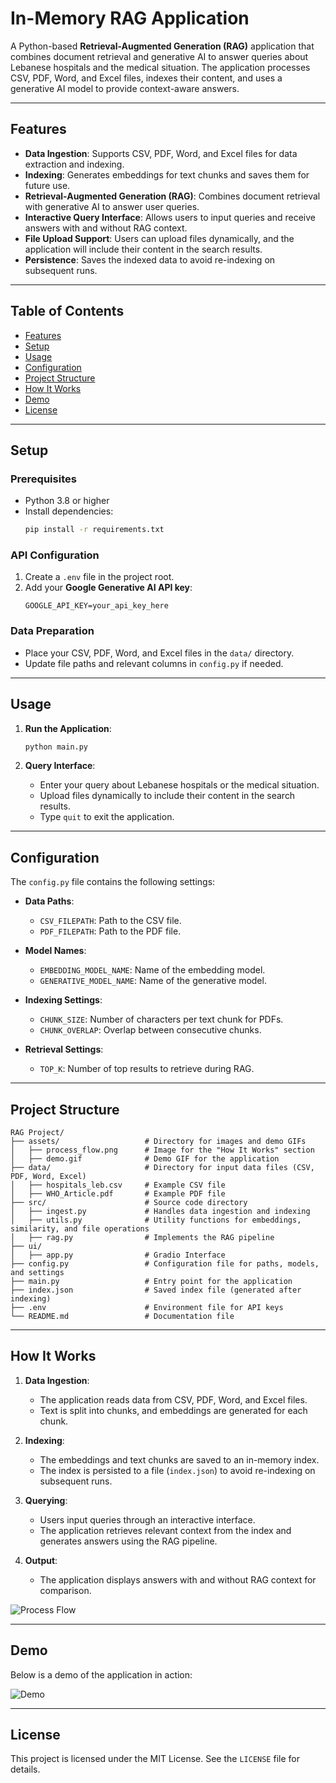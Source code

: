 # In-Memory RAG Application

A Python-based **Retrieval-Augmented Generation (RAG)** application that combines document retrieval and generative AI to answer queries about Lebanese hospitals and the medical situation. The application processes CSV, PDF, Word, and Excel files, indexes their content, and uses a generative AI model to provide context-aware answers.

---

## Features

- **Data Ingestion**: Supports CSV, PDF, Word, and Excel files for data extraction and indexing.
- **Indexing**: Generates embeddings for text chunks and saves them for future use.
- **Retrieval-Augmented Generation (RAG)**: Combines document retrieval with generative AI to answer user queries.
- **Interactive Query Interface**: Allows users to input queries and receive answers with and without RAG context.
- **File Upload Support**: Users can upload files dynamically, and the application will include their content in the search results.
- **Persistence**: Saves the indexed data to avoid re-indexing on subsequent runs.

---

## Table of Contents

- [Features](#features)
- [Setup](#setup)
- [Usage](#usage)
- [Configuration](#configuration)
- [Project Structure](#project-structure)
- [How It Works](#how-it-works)
- [Demo](#demo)
- [License](#license)

---

## Setup

### Prerequisites

- Python 3.8 or higher
- Install dependencies:
  ```bash
  pip install -r requirements.txt
  ```

### API Configuration

1. Create a `.env` file in the project root.
2. Add your **Google Generative AI API key**:
   ```
   GOOGLE_API_KEY=your_api_key_here
   ```

### Data Preparation

- Place your CSV, PDF, Word, and Excel files in the `data/` directory.
- Update file paths and relevant columns in `config.py` if needed.

---

## Usage

1. **Run the Application**:
   ```bash
   python main.py
   ```

2. **Query Interface**:
   - Enter your query about Lebanese hospitals or the medical situation.
   - Upload files dynamically to include their content in the search results.
   - Type `quit` to exit the application.

---

## Configuration

The `config.py` file contains the following settings:

- **Data Paths**:
  - `CSV_FILEPATH`: Path to the CSV file.
  - `PDF_FILEPATH`: Path to the PDF file.

- **Model Names**:
  - `EMBEDDING_MODEL_NAME`: Name of the embedding model.
  - `GENERATIVE_MODEL_NAME`: Name of the generative model.

- **Indexing Settings**:
  - `CHUNK_SIZE`: Number of characters per text chunk for PDFs.
  - `CHUNK_OVERLAP`: Overlap between consecutive chunks.

- **Retrieval Settings**:
  - `TOP_K`: Number of top results to retrieve during RAG.

---

## Project Structure

```
RAG Project/
├── assets/                   # Directory for images and demo GIFs
│   ├── process_flow.png      # Image for the "How It Works" section
│   ├── demo.gif              # Demo GIF for the application
├── data/                     # Directory for input data files (CSV, PDF, Word, Excel)
│   ├── hospitals_leb.csv     # Example CSV file
│   ├── WHO_Article.pdf       # Example PDF file
├── src/                      # Source code directory
│   ├── ingest.py             # Handles data ingestion and indexing
│   ├── utils.py              # Utility functions for embeddings, similarity, and file operations
│   ├── rag.py                # Implements the RAG pipeline
├── ui/       
│   ├── app.py                # Gradio Interface 
├── config.py                 # Configuration file for paths, models, and settings
├── main.py                   # Entry point for the application
├── index.json                # Saved index file (generated after indexing)
├── .env                      # Environment file for API keys
└── README.md                 # Documentation file
```

---

## How It Works

1. **Data Ingestion**:
   - The application reads data from CSV, PDF, Word, and Excel files.
   - Text is split into chunks, and embeddings are generated for each chunk.

2. **Indexing**:
   - The embeddings and text chunks are saved to an in-memory index.
   - The index is persisted to a file (`index.json`) to avoid re-indexing on subsequent runs.

3. **Querying**:
   - Users input queries through an interactive interface.
   - The application retrieves relevant context from the index and generates answers using the RAG pipeline.

4. **Output**:
   - The application displays answers with and without RAG context for comparison.

![Process Flow](assets/process_flow.png)

---

## Demo

Below is a demo of the application in action:

![Demo](assets/demo.gif)

---

## License

This project is licensed under the MIT License. See the `LICENSE` file for details.
